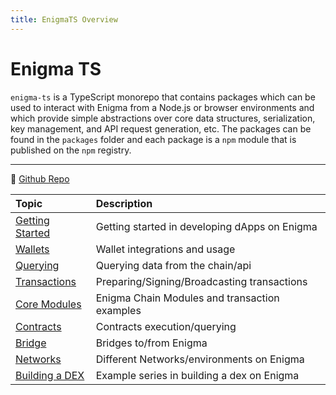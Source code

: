 ```yaml
---
title: EnigmaTS Overview
---
```


# Enigma TS

`enigma-ts` is a TypeScript monorepo that contains packages which can be used to interact with Enigma from a Node.js or browser environments and which provide simple abstractions over core data structures, serialization, key management, and API request generation, etc. The packages can be found in the `packages` folder and each package is a `npm` module that is published on the `npm` registry.
 
---

:wrench: [Github Repo](https://github.com/EnigmasLab/enigma-ts)

| Topic      | Description | 
| :---        |    :----   |          
| [Getting Started](https://github.com/EnigmasLab/enigma-ts/wiki/00GettingStarted)     | Getting started in developing dApps on Enigma  | 
| [Wallets](https://github.com/EnigmasLab/enigma-ts/wiki/01Wallet)   | Wallet integrations and usage       | 
| [Querying](https://github.com/EnigmasLab/enigma-ts/wiki/02Querying)   | Querying data from the chain/api    | 
| [Transactions](https://github.com/EnigmasLab/enigma-ts/wiki/03Transactions)   | Preparing/Signing/Broadcasting transactions       | 
| [Core Modules](https://github.com/EnigmasLab/enigma-ts/wiki/07CoreModules)   | Enigma Chain Modules and transaction examples   | 
| [Contracts](https://github.com/EnigmasLab/enigma-ts/wiki/04Contracts)   | Contracts execution/querying      | 
| [Bridge](https://github.com/EnigmasLab/enigma-ts/wiki/05Bridge)   | Bridges to/from Enigma       | 
| [Networks](https://github.com/EnigmasLab/enigma-ts/wiki/06Networks)   | Different Networks/environments on Enigma       | 
| [Building a DEX](https://github.com/EnigmasLab/enigma-ts/wiki/08BuildingADex)   | Example series in building a dex on Enigma     | 